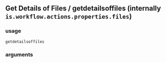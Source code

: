 
## Get Details of Files / getdetailsoffiles (internally `is.workflow.actions.properties.files`)


### usage
`getdetailsoffiles `

### arguments

